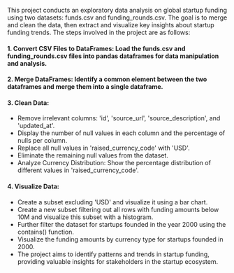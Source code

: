This project conducts an exploratory data analysis on global startup funding using two datasets: funds.csv and funding_rounds.csv. The goal is to merge and clean the data, then extract and visualize key insights about startup funding trends. The steps involved in the project are as follows:

#### 1. Convert CSV Files to DataFrames: Load the funds.csv and funding_rounds.csv files into pandas dataframes for data manipulation and analysis.

#### 2. Merge DataFrames: Identify a common element between the two dataframes and merge them into a single dataframe.

#### 3. Clean Data:
* Remove irrelevant columns: 'id', 'source_url', 'source_description', and 'updated_at'.
* Display the number of null values in each column and the percentage of nulls per column.
* Replace all null values in 'raised_currency_code' with 'USD'.
* Eliminate the remaining null values from the dataset.
* Analyze Currency Distribution: Show the percentage distribution of different values in 'raised_currency_code'.

#### 4. Visualize Data:
* Create a subset excluding 'USD' and visualize it using a bar chart.
* Create a new subset filtering out all rows with funding amounts below 10M and visualize this subset with a histogram.
* Further filter the dataset for startups founded in the year 2000 using the contains() function.
* Visualize the funding amounts by currency type for startups founded in 2000.
* The project aims to identify patterns and trends in startup funding, providing valuable insights for stakeholders in the startup ecosystem.
